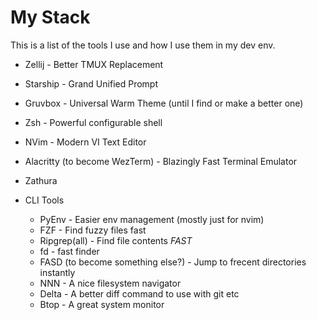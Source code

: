 # My Stack

This is a list of the tools I use and how I use them in my dev env.

* Zellij - Better TMUX Replacement
* Starship - Grand Unified Prompt
* Gruvbox - Universal Warm Theme (until I find or make a better one)
* Zsh - Powerful configurable shell
* NVim - Modern VI Text Editor
* Alacritty (to become WezTerm) - Blazingly Fast Terminal Emulator
* Zathura

* CLI Tools
  * PyEnv - Easier env management (mostly just for nvim)
  * FZF - Find fuzzy files fast
  * Ripgrep(all) - Find file contents _FAST_
  * fd - fast finder
  * FASD (to become something else?) - Jump to frecent directories instantly
  * NNN - A nice filesystem navigator
  * Delta - A better diff command to use with git etc
  * Btop - A great system monitor
